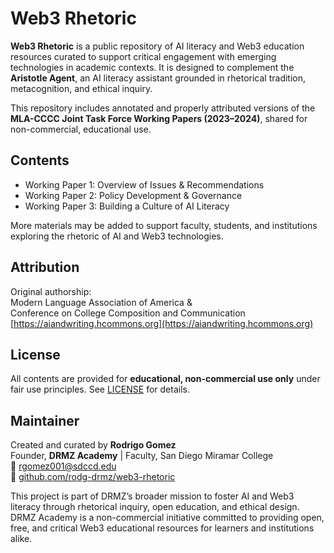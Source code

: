 # Web3 Rhetoric

**Web3 Rhetoric** is a public repository of AI literacy and Web3 education resources curated to support critical engagement with emerging technologies in academic contexts. It is designed to complement the **Aristotle Agent**, an AI literacy assistant grounded in rhetorical tradition, metacognition, and ethical inquiry.

This repository includes annotated and properly attributed versions of the **MLA-CCCC Joint Task Force Working Papers (2023–2024)**, shared for non-commercial, educational use.

## Contents

- Working Paper 1: Overview of Issues & Recommendations
- Working Paper 2: Policy Development & Governance
- Working Paper 3: Building a Culture of AI Literacy

More materials may be added to support faculty, students, and institutions exploring the rhetoric of AI and Web3 technologies.

## Attribution

Original authorship:  
Modern Language Association of America &  
Conference on College Composition and Communication  
[https://aiandwriting.hcommons.org](https://aiandwriting.hcommons.org)

## License

All contents are provided for **educational, non-commercial use only** under fair use principles. See [LICENSE](./LICENSE.txt) for details.

## Maintainer

Created and curated by **Rodrigo Gomez**  
Founder, **DRMZ Academy** | Faculty, San Diego Miramar College  
📧 rgomez001@sdccd.edu  
🔗 [github.com/rodg-drmz/web3-rhetoric](https://github.com/rodg-drmz/web3-rhetoric)

This project is part of DRMZ’s broader mission to foster AI and Web3 literacy through rhetorical inquiry, open education, and ethical design. DRMZ Academy is a non-commercial initiative committed to providing open, free, and critical Web3 educational resources for learners and institutions alike.
